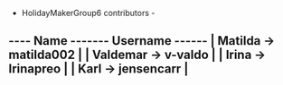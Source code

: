   - HolidayMakerGroup6 contributors -

  ---- Name -------  Username ------
  |  Matilda   ->   matilda002      |
  |  Valdemar  ->   v-valdo         |
  |  Irina     ->   Irinapreo       |
  |  Karl      ->   jensencarr      |
  -----------------------------------
